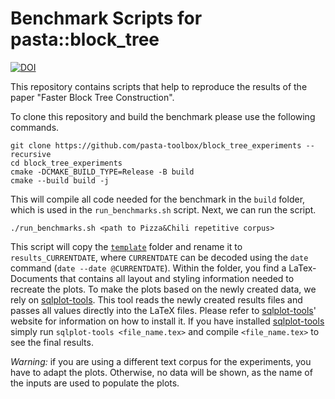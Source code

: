 # Benchmark Scripts for pasta::block_tree

[![DOI](https://zenodo.org/badge/661411780.svg)](https://zenodo.org/badge/latestdoi/661411780)

This repository contains scripts that help to reproduce the results of the paper "Faster Block Tree Construction".

To clone this repository and build the benchmark please use the following commands.
```
git clone https://github.com/pasta-toolbox/block_tree_experiments --recursive
cd block_tree_experiments
cmake -DCMAKE_BUILD_TYPE=Release -B build
cmake --build build -j
```
This will compile all code needed for the benchmark in the `build` folder, which is used in the `run_benchmarks.sh` script.
Next, we can run the script.

```
./run_benchmarks.sh <path to Pizza&Chili repetitive corpus>
```

This script will copy the [`template`](template/) folder and rename it to `results_CURRENTDATE`, where `CURRENTDATE` can be decoded using the `date` command (`date --date @CURRENTDATE`).
Within the folder, you find a LaTex-Documents that contains all layout and styling information needed to recreate the plots.
To make the plots based on the newly created data, we rely on [sqlplot-tools][].
This tool reads the newly created results files and passes all values directly into the LaTeX files.
Please refer to [sqlplot-tools]' website for information on how to install it.
If you have installed [sqlplot-tools] simply run `sqlplot-tools <file_name.tex>` and compile `<file_name.tex>` to see the final results.

*Warning:* if you are using a different text corpus for the experiments, you have to adapt the plots.
Otherwise, no data will be shown, as the name of the inputs are used to populate the plots.

[sqlplot-tools]: https://github.com/bingmann/sqlplot-tools/
